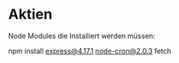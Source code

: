 # Aktien

Node Modules die Installiert werden müssen: 

npm install express@4.17.1 node-cron@2.0.3 fetch
